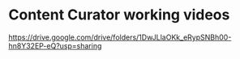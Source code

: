#  Content Curator working videos 
https://drive.google.com/drive/folders/1DwJLlaOKk_eRypSNBh00-hn8Y32EP-eQ?usp=sharing

